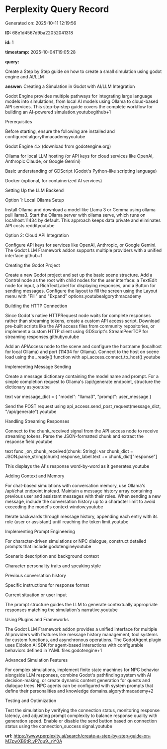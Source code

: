 # Perplexity Query Record

Generated on: 2025-10-11 12:19:56

**ID:** 68e1d4567d9ba22052041318

**id:** 1

**timestamp:** 2025-10-04T19:05:28

**query:**

Create a Step by Step guide on how to create a small simulation using godot engine and AI/LLM

**answer:** Creating a Simulation in Godot with AI/LLM Integration

Godot Engine provides multiple pathways for integrating large language models into simulations, from local AI models using Ollama to cloud-based API services. This step-by-step guide covers the complete workflow for building an AI-powered simulation.youtubegithub+1

Prerequisites

Before starting, ensure the following are installed and configured:algorythmacademyyoutube

Godot Engine 4.x (download from godotengine.org)

Ollama for local LLM hosting (or API keys for cloud services like OpenAI, Anthropic Claude, or Google Gemini)

Basic understanding of GDScript (Godot's Python-like scripting language)

Docker (optional, for containerized AI services)

Setting Up the LLM Backend

Option 1: Local Ollama Setup

Install Ollama and download a model like Llama 3 or Gemma using ollama pull llama3. Start the Ollama server with ollama serve, which runs on localhost:11434 by default. This approach keeps data private and eliminates API costs.reddityoutube

Option 2: Cloud API Integration

Configure API keys for services like OpenAI, Anthropic, or Google Gemini. The Godot LLM Framework addon supports multiple providers with a unified interface.github+1

Creating the Godot Project

Create a new Godot project and set up the basic scene structure. Add a Control node as the root with child nodes for the user interface: a TextEdit node for input, a RichTextLabel for displaying responses, and a Button for sending messages. Configure the layout to fill the screen using the Layout menu with "Fill" and "Expand" options.youtubealgorythmacademy

Building the HTTP Connection

Since Godot's native HTTPRequest node waits for complete responses rather than streaming tokens, create a custom API access script. Download pre-built scripts like the API access files from community repositories, or implement a custom HTTP client using GDScript's StreamPeerTCP for streaming responses.githubyoutube

Add an APIAccess node to the scene and configure the hostname (localhost for local Ollama) and port (11434 for Ollama). Connect to the host on scene load using the _ready() function with api_access.connect_to_host().youtube

Implementing Message Sending

Create a message dictionary containing the model name and prompt. For a simple completion request to Ollama's /api/generate endpoint, structure the dictionary as:youtube

text
var message_dict = {
    "model": "llama3",
    "prompt": user_message
}


Send the POST request using api_access.send_post_request(message_dict, "/api/generate").youtube

Handling Streaming Responses

Connect to the chunk_received signal from the API access node to receive streaming tokens. Parse the JSON-formatted chunk and extract the response field:youtube

text
func _on_chunk_received(chunk: String):
    var chunk_dict = JSON.parse_string(chunk)
    response_label.text += chunk_dict["response"]


This displays the AI's response word-by-word as it generates.youtube

Adding Context and Memory

For chat-based simulations with conversation memory, use Ollama's /api/chat endpoint instead. Maintain a message history array containing previous user and assistant messages with their roles. When sending a new message, include the conversation history up to a character limit to avoid exceeding the model's context window.youtube

Iterate backwards through message history, appending each entry with its role (user or assistant) until reaching the token limit.youtube

Implementing Prompt Engineering

For character-driven simulations or NPC dialogue, construct detailed prompts that include:godotengineyoutube

Scenario description and background context

Character personality traits and speaking style

Previous conversation history

Specific instructions for response format

Current situation or user input

The prompt structure guides the LLM to generate contextually appropriate responses matching the simulation's narrative.youtube

Using Plugins and Frameworks

The Godot LLM Framework addon provides a unified interface for multiple AI providers with features like message history management, tool systems for custom functions, and asynchronous operations. The GodotAgent plugin uses Eidolon AI SDK for agent-based interactions with configurable behaviors defined in YAML files.godotengine+1

Advanced Simulation Features

For complex simulations, implement finite state machines for NPC behavior alongside LLM responses, combine Godot's pathfinding system with AI decision-making, or create dynamic content generation for quests and dialogue trees. NPC agents can be configured with system prompts that define their personalities and knowledge domains.algorythmacademy+2

Testing and Optimization

Test the simulation by verifying the connection status, monitoring response latency, and adjusting prompt complexity to balance response quality with generation speed. Enable or disable the send button based on connection status using the connection_success signal.youtube

**url:** https://www.perplexity.ai/search/create-a-step-by-step-guide-on-MZpwXB9tR_yP7gu9._nY0A

